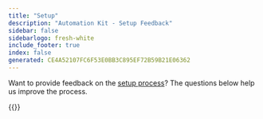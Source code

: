 ```yaml
---
title: "Setup"
description: "Automation Kit - Setup Feedback"
sidebar: false
sidebarlogo: fresh-white
include_footer: true
index: false
generated: CE4A52107FC6F53E0BB3C895EF72B59B21E06362
---
```


Want to provide feedback on the [setup process](/en-gb/get-started/setup)? The questions below help us improve the process.

{{<questions name="/content/en-gb/get-started/setup-feedback.json" completed="Thank you for completing setup steps" showNavigationButtons=true locale="en-gb">}}
